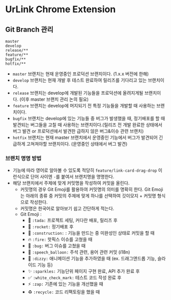# UrLink Chrome Extension

## Git Branch 관리

```
master
develop
release/**
feature/**
bugfix/**
hotfix/**
```

* `master` 브랜치는 현재 운영중인 프로덕션 브랜치이다. (1.x.x 버전에 한해)
* `develop` 브랜치는 현재 개발 후 테스트 완료하여 릴리즈를 기다리고 있는 브랜치이다.
* `release` 브랜치는 develop에 개발된 기능들을 프로덕션에 올려지게될 브랜치이다. (이후 master 브랜치 관리 논의 필요)
* `feature` 브랜치는 develop에 머지되기 전 특정 기능들을 개발할 때 사용하는 브랜치이다.
* `bugfix` 브랜치는 develop에 있는 기능들 중 버그가 발생했을 때, 정기배포를 할 때 발견되는 버그들을 고칠 때 사용하는 브랜치이다.(릴리즈 전 개발 완료한 상태에서 버그 발견 or 프로덕션에서 발견한 급하지 않은 버그&이슈 관련 브랜치)
* `hotfix` 브랜치는 현재 master 브랜치에서 운영중인 기능에서 버그가 발견되어 긴급하게 고쳐져야할 브랜치이다. (운영중인 상태에서 버그 발견)

### 브랜치 명명 방법

* 기능에 따라 영어로 알아볼 수 있도록 적당히 `feature/link-card-drag-drop` 이런식으로 단어 사이엔 `-`를 붙여서 브랜치명을 명명한다.
* 해당 브랜치에서 주제에 맞게 커밋명을 작성하여 커밋을 올린다.
  * 커밋명의 경우 Git Emoji를 활용하여 커밋명의 의미를 명확히 한다. Git Emoji는 아래의 종류 중 커밋의 주제에 맞게 하나를 선택하여 깃이모지 + 커밋명 형식으로 작성한다.
  * 커밋명은 한국어로 알아보기 쉽고 간단하게 적는다.
  * Git Emoji : 
    * :tada: `:tada:` 프로젝트 세팅, 커다란 배포, 릴리즈 후 
    * :rocket: `:rocket:` 정기배포 후 
    * :construction: `:construction:` : 기능을 만드는 중 미완성인 상태로 커밋을 할 때
    * :fire: `:fire:` 핫픽스 이슈를 고쳤을 때
    * :bug: `:bug:` 버그 이슈를 고쳤을 때
    * :speech_balloon: `:speech_balloon:` 주석 관련, 용어 관련 커밋 (i18n)
    * :dizzy: `:dizzy:` 애니메이션 기능을 추가하였을 때 (ex. 드래그앤드롭 기능, 슬라이드 기능 등)
    * :sparkles: `:sparkles:` 기능단위 페이지 구현 완료, API 추가 완료 후
    * :white_check_mark: `:white_check_mark:` 테스트 코드 작성 완료 후
    * :zap: `:zap:` 기존에 있는 기능을 개선했을 때
    * :recycle: `:recycle:` 코드 리팩토링을 했을 때